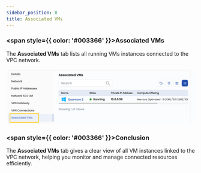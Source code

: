 ```yaml
---
sidebar_position: 8
title: Associated VMs
---
```


### <span style={{ color: '#003366' }}>Associated VMs</span>

The **Associated VMs** tab lists all running VMs instances connected to the VPC network.

![alt text](images/vpc_net_12.png)

### <span style={{ color: '#003366' }}>Conclusion</span>

The **Associated VMs** tab gives a clear view of all VM instances linked to the VPC network, helping you monitor and manage connected resources efficiently.
